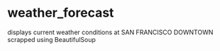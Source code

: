 # weather_forecast
displays current weather conditions at
SAN FRANCISCO DOWNTOWN 
scrapped using BeautifulSoup
